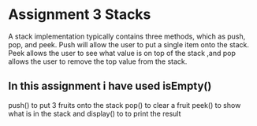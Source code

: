 # Assignment 3 Stacks
A stack implementation typically contains three methods,
which as push, pop, and peek. 
Push will allow the user to put a single item onto the stack.
Peek allows the user to see what value is on top of the stack
,and pop allows the user to remove the top value from the
 stack.

## In this assignment i have used isEmpty()
push() to put 3 fruits onto the stack
pop() to clear a fruit
peek() to show what is in the stack
and display() to to print the result
